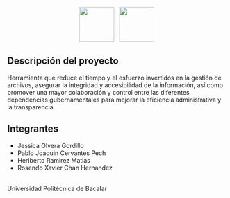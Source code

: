 <p align="center"><img class=" py-2" style="height: 80px;" src="https://github.com/user-attachments/assets/da1b3de1-be2e-40a6-a27b-8dbf16f9048c" alt="">&nbsp; &nbsp;<img class=" py-2" style="height: 80px;" src="https://qroo.gob.mx/wp-content/uploads/elementor/thumbs/logo-de-gobierno-qksx9bgragxpn18gvo7ogig7vbj3qqxnz853jlm5sm.png" alt=""></p>

## Descripción del proyecto
<p>Herramienta que reduce el tiempo y el esfuerzo invertidos en la gestión de archivos, asegurar la integridad y accesibilidad de la información, así como promover una mayor colaboración y control entre las diferentes dependencias gubernamentales para mejorar la eficiencia administrativa y la transparencia.</p>

## Integrantes
<ul>
    <li>Jessica Olvera Gordillo</li>
    <li>Pablo Joaquin Cervantes Pech</li>
    <li>Heriberto Ramirez Matias</li>
    <li>Rosendo Xavier Chan Hernandez</li>
</ul>
<br>
Universidad Politécnica de Bacalar
